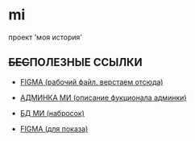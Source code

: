 # mi
проект 'моя история'

## ~~БЕС~~ПОЛЕЗНЫЕ ССЫЛКИ

- [FIGMA (рабочий файл. верстаем отсюда)](https://www.figma.com/file/CGPjdoiYzTm53Fo63e4mCG/%D0%9C%D0%BE%D1%8F-%D0%B8%D1%81%D1%82%D0%BE%D1%80%D0%B8%D1%8F?node-id=0%3A1)

- [АДМИНКА МИ (описание фукционала админки)](https://docs.google.com/document/d/1N7bqvz2yKIVf7pF2s4yrtu6EQkZfp2vJsy0Z270cfH8/edit?usp=sharing)

- [БД МИ (набросок)](https://docs.google.com/document/d/1klkM4lOZMeq9L-35wZQNBhDMl__DYoMktMOQ0deEcj8/edit?usp=sharing)

- [FIGMA (для показа)](https://www.figma.com/file/mGMhnMH7ABmw7rpMpIgcq7/%D0%9C%D0%BE%D1%8F-%D0%B8%D1%81%D1%82%D0%BE%D1%80%D0%B8%D1%8F-%D0%9F%D0%BE%D0%BA%D0%B0%D0%B7?node-id=0%3A1)
